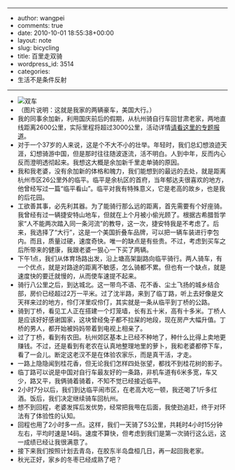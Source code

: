 - --
- author: wangpei
- comments: true
- date: 2010-10-01 18:55:38+00:00
- layout: note
- slug: bicycling
- title: 百里走双骑
- wordpress_id: 3514
- categories:
- 生活不是条件反射
- --
- ![双车](http://www.baibanbao.net/wp-content/uploads/2010/10/P1060019.JPG)
- （图片说明：这就是我家的两辆豪车，美国大行。）
- 我的同事余加新，利用国庆前后的假期，从杭州骑自行车回甘肃老家，两地直线距离2600公里，实际里程将超过3000公里，活动详情[请看这里的专题报道](http://sport-hzrb.hangzhou.com.cn/system/2010/09/25/010954934.shtml)。
- 对于一个37岁的人来说，这是个不大不小的壮举。年轻时，我们总幻想浪迹天涯，幻想骑游中国，但是那时往往随波逐流，活不明白。人到中年，反而内心反而澄明透彻起来。我想这大概是余加新千里走单骑的原因。
- 我和我老婆，没有余加新的体格和魄力，我们能想到的最远的去处，就是距离杭州市区26公里外的临平。临平是余杭区的首府，当年郁达夫很喜欢的地方，他曾经写过一篇“临平看山”。临平对我有特殊意义，它是老高的故乡，也是我的后花园。
- 工欲善其事，必先利其器。为了能骑行那么远的距离，首先需要有个好座骑。我曾经有过一辆捷安特山地车，但就在上个月被小偷光顾了。根据古希腊哲学家“人不能两次踏入同一条河流”的教导，这一次，捷安特我是不考虑了。后来，我选择了“大行”，这是一个美国折叠车品牌，可以把一辆车装进行李包内。而且，质量过硬，速度奇快。唯一的缺点是有些贵。不过，考虑到买车之后所带来的健康，我跟老婆一狠心一下买了两辆。
- 下午1点，我们从体育场路出发，沿上塘高架副路向临平骑行。两人骑车，有一个优点，就是对路途的距离不敏感，怎么骑都不累。但也有一个缺点，就是速度快的要迁就慢的，从而使车速提不起来。
- 骑行八公里之后，到达城北。这一带鸟不语、花不香、尘土飞扬的城乡结合部，房价已经超过2万一平米。过了沈半路，来到了临丁路，听上去好像是文天祥来过的地方，伶仃洋里叹伶仃，其实就是一条从临平到丁桥的公路。
- 骑到丁桥，看见工人正在搭建一个灯笼墙，长有五十米，高有十多米。丁桥人是应该好好感谢国家，这块曾经兔子都不拉屎的地段，现在房产大幅升值。丁桥的男人，都开始被妈妈带着到电视上相亲了。
- 过了丁桥，看到有农田。杭州郊区基本上已经不种地了，种什么比得上卖地更赚钱。不过，还是看到有老农在认真地整理地里的萝卜，我和老婆都停下车，看了一会儿。断定这老汉不是在体验农家乐，而是真干活，才走。
- 一路上隐隐闻到桂花香，但无论我们怎样四处张望，都找不到桂花树的影子。
- 临丁路可以说是中国对自行车最友好的一条路，非机车道有6米多宽，车又少，路又平，我俩骑着骑着，不知不觉已经接近临平。
- 2小时7分以后，我们到达临平闹市区，在老高大吃一顿，我还喝了1斤多红酒。饭后，我们决定继续骑车回杭州。
- 想不到回程，老婆发挥后发优势，经常把我甩在后面，我使劲追赶，终于对环法有了体验性的认知。
- 回程也用了2小时多一点。这样，我们一天骑了53公里，共耗时4小时15分钟左右，平均时速是14码。速度不算快，但考虑到我们是第一次骑行这么远，这一成绩已经让我很满意了。
- 接下来我们按照计划去青岛，在胶东半岛盘桓几日，再一起回我老家。
- 秋光正好，家乡的冬枣已经成熟了吧？
